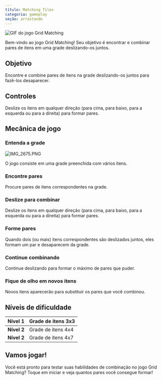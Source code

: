 ```yaml
---
título: Matching Tiles
categoria: gameplay
seção: arrastando
---
```

![GIF do jogo Grid Matching](https://help.Studycat.com/hc/article_attachments/34965697809049)

Bem-vindo ao jogo Grid Matching! Seu objetivo é encontrar e combinar pares de itens em uma grade deslizando-os juntos.

## Objetivo

Encontre e combine pares de itens na grade deslizando-os juntos para fazê-los desaparecer.

## Controles

Deslize os itens em qualquer direção (para cima, para baixo, para a esquerda ou para a direita) para formar pares.

## Mecânica de jogo

### Entenda a grade

![IMG_2675.PNG](https://help.Studycat.com/hc/article_attachments/34786044757657)

O jogo consiste em uma grade preenchida com vários itens.

### Encontre pares

Procure pares de itens correspondentes na grade.

### Deslize para combinar

Deslize os itens em qualquer direção (para cima, para baixo, para a esquerda ou para a direita) para formar pares.

### Forme pares

Quando dois (ou mais) itens correspondentes são deslizados juntos, eles formam um par e desaparecem da grade.

### Continue combinando

Continue deslizando para formar o máximo de pares que puder.

### Fique de olho em novos itens

Novos itens aparecerão para substituir os pares que você combinou.

## Níveis de dificuldade

| **Nível 1** | Grade de itens 3x3 |
| --- | --- |
| **Nível 2** | Grade de itens 4x4 |
| **Nível 2** | Grade de itens 4x7 |

## Vamos jogar!

Você está pronto para testar suas habilidades de combinação no jogo Grid Matching? Toque em iniciar e veja quantos pares você consegue formar!